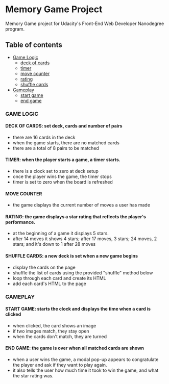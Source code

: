
# Memory Game Project
Memory Game project for Udacity's  Front-End Web Developer Nanodegree program.

## Table of contents
 - [Game Logic](#game-logic)
	 - [deck of cards](#deck-of-cards-set-deck-cards-and-number-of-pairs)
	 - [timer](#timer-when-the-player-starts-a-game-a-timer-starts)
	 - [move counter](#move-counter)
	 - [rating](#rating-the-game-displays-a-star-rating-that-reflects-the-players-performance)
	 - [shuffle cards](#shuffle-cards-a-new-deck-is-set-when-a-new-game-begins)
 - [Gameplay](#gameplay)
	 - [start game](#start-game-starts-the-clock-and-displays-the-time-when-a-card-is-clicked)
	 - [end game](#end-game-the-game-is-over-when-all-matched-cards-are-shown)

### GAME LOGIC

#### DECK OF CARDS: set deck, cards and number of pairs
- there are 16 cards in the deck
- when the game starts, there are no matched cards
- there are a total of 8 pairs to be matched


#### TIMER: when the player starts a game, a timer starts.
- there is a clock set to zero at deck setup
- once the player wins the game, the timer stops
- timer is set to zero when the board is refreshed


#### MOVE COUNTER
- the game displays the current number of moves a user has made

#### RATING: the game displays a star rating that reflects the player's performance.
- at the beginning of a game it displays 5 stars.
- after 14 moves it shows 4 stars; after 17 moves, 3 stars; 24 moves, 2 stars; and it's down to 1 after 28 moves


#### SHUFFLE CARDS: a new deck is set when a new game begins
- display the cards on the page
- shuffle the list of cards using the provided "shuffle" method below
- loop through each card and create its HTML
- add each card's HTML to the page

### GAMEPLAY

#### START GAME: starts the clock and displays the time when a card is clicked
- when clicked, the card shows an image
- if two images match, they stay open
- when the cards don't match, they are turned

#### END GAME: the game is over when all matched cards are shown
- when a user wins the game, a modal pop-up appears to congratulate the player and ask if they want to play again.
- it also tells the user how much time it took to win the game, and what the star rating was.
